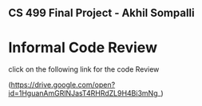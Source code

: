 ## CS 499 Final Project - Akhil Sompalli

# Informal Code Review

click on the following link for the code Review 

(https://drive.google.com/open?id=1HguanAmGRlNJasT4RHRdZL9H4Bi3mNg_)



